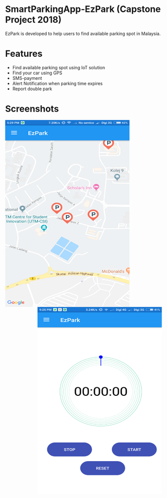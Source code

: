 # SmartParkingApp-EzPark (Capstone Project 2018)
EzPark is developed to help users to find available parking spot in Malaysia.

# Features
+ Find available parking spot using IoT solution
+ Find your car using GPS
+ SMS-payment
+ Alert Notification when parking time expires
+ Report double park

# Screenshots
<a href="url"><img src="https://github.com/LeonardChin2017/SmartParkingApp-EzPark/blob/master/screenshots/screenshot1.png" align="left" height="600" width="400" ></a>

<a href="url"><img src="https://github.com/LeonardChin2017/SmartParkingApp-EzPark/blob/master/screenshots/screenshot2.png" align="right" height="600" width="400" ></a>
